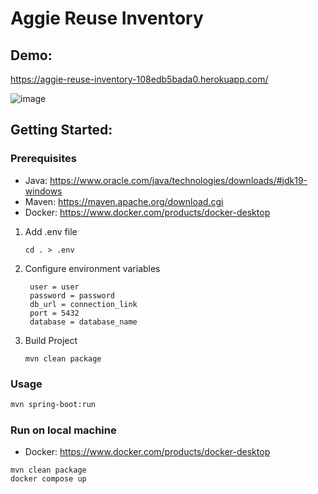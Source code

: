 # Aggie Reuse Inventory
## Demo: 
https://aggie-reuse-inventory-108edb5bada0.herokuapp.com/

![image](https://github.com/zhxu33/Aggie-Reuse-Inventory/assets/77419802/609d7538-0a80-428a-9a14-f7c35f6eb0aa)

## Getting Started:

### Prerequisites
* Java: https://www.oracle.com/java/technologies/downloads/#jdk19-windows
* Maven: https://maven.apache.org/download.cgi 
* Docker: https://www.docker.com/products/docker-desktop
1. Add .env file
   ```
   cd . > .env
   ```
3. Configure environment variables
   ```
    user = user
    password = password
    db_url = connection_link
    port = 5432
    database = database_name
   ```
4. Build Project
   ```
   mvn clean package
   ```
   
### Usage
```sh
mvn spring-boot:run
```

### Run on local machine
 * Docker: https://www.docker.com/products/docker-desktop
```
mvn clean package
docker compose up
```




